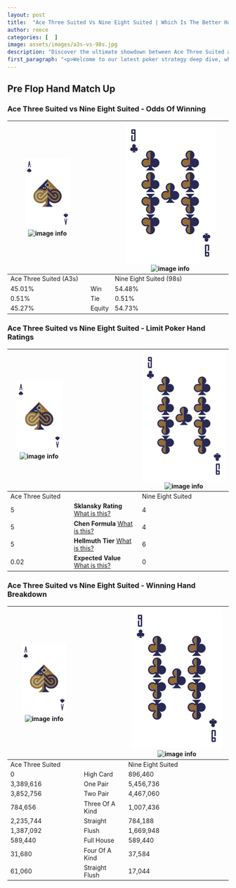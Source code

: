```yaml
---
layout: post
title:  "Ace Three Suited Vs Nine Eight Suited | Which Is The Better Hand In Poker? A Complete Guide"
author: reece
categories: [  ]
image: assets/images/a3s-vs-98s.jpg
description: "Discover the ultimate showdown between Ace Three Suited and Nine Eight Suited in poker! Uncover the odds, strategies, and scenarios where one hand triumphs over the other. Get ready to up your poker game with this thrilling analysis."
first_paragraph: "<p>Welcome to our latest poker strategy deep dive, where we're pitting two distinct hands against each other in a high-stakes showdown: Ace Three Suited vs Nine Eight Suited.</p><p>In the dynamic world of poker, every decision counts, and knowing which hand holds the upper hand is key to your success at the table.</p><p>In this article, we'll dissect these two hands, explore the scenarios where one dominates the other, and equip you with the knowledge to make strategic choices that can tip the odds in your favor.</p><p>Get ready to unravel the intriguing dynamics of these poker hands and elevate your game to new heights.</p>"
---
```




[comment]: # (sp0)

## Pre Flop Hand Match Up

<div class="table hand-ratings" markdown="1"> 



### Ace Three Suited vs Nine Eight Suited - Odds Of Winning


    
| ![image info](assets/images/hand1/A.png) ![image info](assets/images/hand1/3s.png) |  | ![image info](assets/images/hand2/9.png) ![image info](assets/images/hand2/8s.png) |
| -------- | -------- | -------- |
| Ace Three Suited (A3s) |  | Nine Eight Suited (98s) |
| 45.01% | Win | 54.48% |
| 0.51% | Tie | 0.51% |
| 45.27% | Equity | 54.73% |




[comment]: # (sp1)



### Ace Three Suited vs Nine Eight Suited - Limit Poker Hand Ratings


    
| ![image info](assets/images/hand1/A.png) ![image info](assets/images/hand1/3s.png) |  | ![image info](assets/images/hand2/9.png) ![image info](assets/images/hand2/8s.png) |
| -------- | -------- | -------- |
| Ace Three Suited |  | Nine Eight Suited |
| 5 | **Sklansky Rating** [What is this?](/sklansky-rating-explained) | 4 |
| 5 | **Chen Formula** [What is this?](/chen-formula-explained) | 4 |
| 5 | **Hellmuth Tier** [What is this?](/Hellmuth-tier-explained) | 6 |
| 0.02 | **Expected Value** [What is this?](/expected-value-explained) | 0 |




[comment]: # (sp2)



### Ace Three Suited vs Nine Eight Suited - Winning Hand Breakdown


    
| ![image info](assets/images/hand1/A.png) ![image info](assets/images/hand1/3s.png) |  | ![image info](assets/images/hand2/9.png) ![image info](assets/images/hand2/8s.png) |
| -------- | -------- | -------- |
| Ace Three Suited |  | Nine Eight Suited |
| 0 | High Card | 896,460 |
| 3,389,616 | One Pair | 5,456,736 |
| 3,852,756 | Two Pair | 4,467,060 |
| 784,656 | Three Of A Kind | 1,007,436 |
| 2,235,744 | Straight | 784,188 |
| 1,387,092 | Flush | 1,669,948 |
| 589,440 | Full House | 589,440 |
| 31,680 | Four Of A Kind | 37,584 |
| 61,060 | Straight Flush | 17,044 |




[comment]: # (sp3)



</div>

[comment]: # (sp4)



[comment]: # (sp5)

